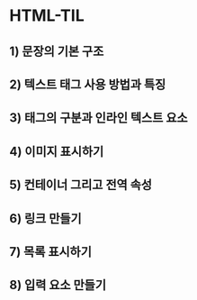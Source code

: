 # HTML-TIL

## 1) 문장의 기본 구조
## 2) 텍스트 태그 사용 방법과 특징
## 3) 태그의 구분과 인라인 텍스트 요소
## 4) 이미지 표시하기
## 5) 컨테이너 그리고 전역 속성
## 6) 링크 만들기
## 7) 목록 표시하기
## 8) 입력 요소 만들기
